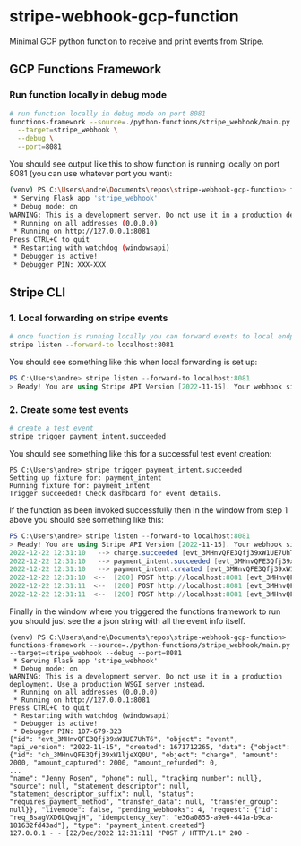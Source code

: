 # stripe-webhook-gcp-function

Minimal GCP python function to receive and print events from Stripe.

## GCP Functions Framework

### Run function locally in debug mode

```bash
# run function locally in debug mode on port 8081
functions-framework --source=./python-functions/stripe_webhook/main.py \
  --target=stripe_webhook \
  --debug \
  --port=8081
```

You should see output like this to show function is running locally on port 8081 (you can use whatever port you want):

```bash
(venv) PS C:\Users\andre\Documents\repos\stripe-webhook-gcp-function> functions-framework --source=./python-functions/stripe_webhook/main.py --target=stripe_webhook --debug --port=8081
 * Serving Flask app 'stripe_webhook'
 * Debug mode: on
WARNING: This is a development server. Do not use it in a production deployment. Use a production WSGI server instead.
 * Running on all addresses (0.0.0.0)
 * Running on http://127.0.0.1:8081
Press CTRL+C to quit
 * Restarting with watchdog (windowsapi)
 * Debugger is active!
 * Debugger PIN: XXX-XXX
```

## Stripe CLI

### 1. Local forwarding on stripe events

```bash
# once function is running locally you can forward events to local endpoint
stripe listen --forward-to localhost:8081
```

You should see something like this when local forwarding is set up:

```powershell
PS C:\Users\andre> stripe listen --forward-to localhost:8081
> Ready! You are using Stripe API Version [2022-11-15]. Your webhook signing secret is xxx_xxxxxx (^C to quit)
```

### 2. Create some test events

```bash
# create a test event
stripe trigger payment_intent.succeeded
```

You should see something like this for a successful test event creation:

```
PS C:\Users\andre> stripe trigger payment_intent.succeeded
Setting up fixture for: payment_intent
Running fixture for: payment_intent
Trigger succeeded! Check dashboard for event details.
```

If the function as been invoked successfully then in the window from step 1 above you should see something like this:

```powershell
PS C:\Users\andre> stripe listen --forward-to localhost:8081
> Ready! You are using Stripe API Version [2022-11-15]. Your webhook signing secret is xxx_xxxxxx (^C to quit)
2022-12-22 12:31:10   --> charge.succeeded [evt_3MHnvQFE3Qfj39xW1UE7UhT6]
2022-12-22 12:31:10   --> payment_intent.succeeded [evt_3MHnvQFE3Qfj39xW1vzt9gAn]
2022-12-22 12:31:10   --> payment_intent.created [evt_3MHnvQFE3Qfj39xW1KR01wQ8]
2022-12-22 12:31:10  <--  [200] POST http://localhost:8081 [evt_3MHnvQFE3Qfj39xW1UE7UhT6]
2022-12-22 12:31:11  <--  [200] POST http://localhost:8081 [evt_3MHnvQFE3Qfj39xW1vzt9gAn]
2022-12-22 12:31:11  <--  [200] POST http://localhost:8081 [evt_3MHnvQFE3Qfj39xW1KR01wQ8]
```

Finally in the window where you triggered the functions framework to run you should just see the a json string with all the event info itself.

```poweshell
(venv) PS C:\Users\andre\Documents\repos\stripe-webhook-gcp-function> functions-framework --source=./python-functions/stripe_webhook/main.py --target=stripe_webhook --debug --port=8081
 * Serving Flask app 'stripe_webhook'
 * Debug mode: on
WARNING: This is a development server. Do not use it in a production deployment. Use a production WSGI server instead.
 * Running on all addresses (0.0.0.0)
 * Running on http://127.0.0.1:8081
Press CTRL+C to quit
 * Restarting with watchdog (windowsapi)
 * Debugger is active!
 * Debugger PIN: 107-679-323
{"id": "evt_3MHnvQFE3Qfj39xW1UE7UhT6", "object": "event", "api_version": "2022-11-15", "created": 1671712265, "data": {"object": {"id": "ch_3MHnvQFE3Qfj39xW1ljeXQ0U", "object": "charge", "amount": 2000, "amount_captured": 2000, "amount_refunded": 0, 
...
"name": "Jenny Rosen", "phone": null, "tracking_number": null}, "source": null, "statement_descriptor": null, "statement_descriptor_suffix": null, "status": "requires_payment_method", "transfer_data": null, "transfer_group": null}}, "livemode": false, "pending_webhooks": 4, "request": {"id": "req_BsagVXD6LQwqjH", "idempotency_key": "e36a0855-a9e6-441a-b9ca-181632fd43ad"}, "type": "payment_intent.created"}
127.0.0.1 - - [22/Dec/2022 12:31:11] "POST / HTTP/1.1" 200 -
```
